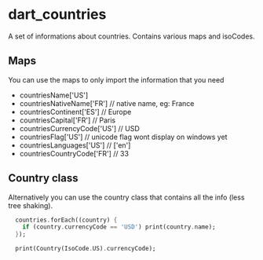 # dart_countries

A set of informations about countries. Contains various maps and isoCodes.

## Maps

You can use the maps to only import the information that you need

  - countriesName['US']
  - countriesNativeName['FR'] // native name, eg: France
  - countriesContinent['ES']  // Europe
  - countriesCapital['FR']  // Paris
  - countriesCurrencyCode['US']  // USD
  - countriesFlag['US'] // unicode flag wont display on windows yet
  - countriesLanguages['US']  //  ['en']
  - countriesCountryCode['FR']  // 33

## Country class

Alternatively you can use the country class that contains all the info (less tree shaking).

```dart
  countries.forEach((country) {
    if (country.currencyCode == 'USD') print(country.name);
  });

  print(Country(IsoCode.US).currencyCode);
```


